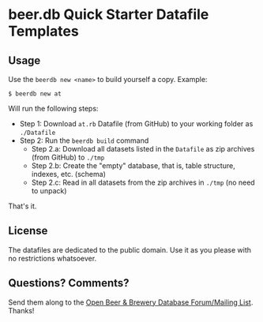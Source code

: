 # beer.db Quick Starter Datafile Templates 


## Usage

Use the `beerdb new <name>` to build yourself a copy. Example:

    $ beerdb new at

Will run the following steps:

- Step 1:  Download `at.rb` Datafile (from GitHub) to your working folder as `./Datafile`
- Step 2:  Run the `beerdb build` command
    - Step 2.a:  Download all datasets listed in the `Datafile` as zip archives (from GitHub) to `./tmp`
    - Step 2.b:  Create the "empty" database, that is, table structure, indexes, etc. (schema)
    - Step 2.c:  Read in all datasets from the zip archives in `./tmp` (no need to unpack)

That's it.


## License

The datafiles are dedicated to the public domain.
Use it as you please with no restrictions whatsoever.


## Questions? Comments?

Send them along to the
[Open Beer & Brewery Database Forum/Mailing List](http://groups.google.com/group/beerdb).
Thanks!


